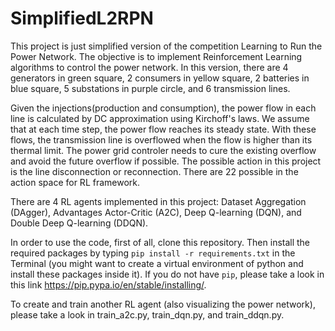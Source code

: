# SimplifiedL2RPN
This project is just simplified version of the competition Learning to Run the Power Network. The objective is to implement Reinforcement Learning algorithms to control the power network.
In this version, there are 4 generators in green square, 2 consumers in yellow square, 2 batteries in blue square, 5 substations in purple circle, and 6 transmission lines.

Given the injections(production and consumption), the power flow in each line is calculated by DC approximation using Kirchoff's laws. We assume that at each time step, the power flow reaches its steady state.
With these flows, the transmission line is overflowed when the flow is higher than its thermal limit. The power grid controler needs to cure the existing overflow and avoid the future overflow if possible.
The possible action in this project is the line disconnection or reconnection. There are 22 possible in the action space for RL framework.

There are 4 RL agents implemented in this project: Dataset Aggregation (DAgger), Advantages Actor-Critic (A2C), Deep Q-learning (DQN), and Double Deep Q-learning (DDQN).

In order to use the code, first of all, clone this repository. Then install the required packages by typing 
`pip install -r requirements.txt` in the Terminal (you might want to create a virtual environment of python and install these packages inside it). If you do not have `pip`, please take a look in this link https://pip.pypa.io/en/stable/installing/.

To create and train another RL agent (also visualizing the power network), please take a look in train_a2c.py, train_dqn.py, and train_ddqn.py.
